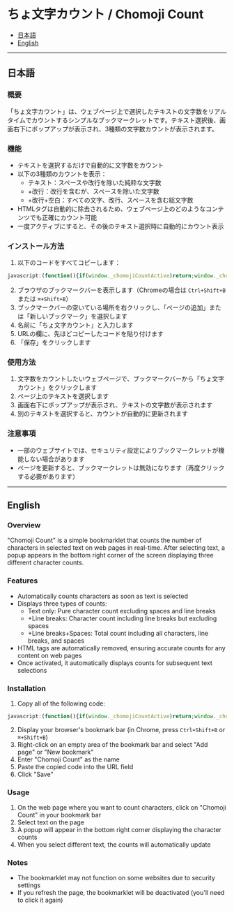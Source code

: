 # ちょ文字カウント / Chomoji Count

* [日本語](#日本語)
* [English](#english)

---

## 日本語

### 概要

「ちょ文字カウント」は、ウェブページ上で選択したテキストの文字数をリアルタイムでカウントするシンプルなブックマークレットです。テキスト選択後、画面右下にポップアップが表示され、3種類の文字数カウントが表示されます。

### 機能

- テキストを選択するだけで自動的に文字数をカウント
- 以下の3種類のカウントを表示：
  - テキスト：スペースや改行を除いた純粋な文字数
  - +改行：改行を含むが、スペースを除いた文字数
  - +改行+空白：すべての文字、改行、スペースを含む総文字数
- HTMLタグは自動的に除去されるため、ウェブページ上のどのようなコンテンツでも正確にカウント可能
- 一度アクティブにすると、その後のテキスト選択時に自動的にカウント表示

### インストール方法

1. 以下のコードをすべてコピーします：

```javascript
javascript:(function(){if(window._chomojiCountActive)return;window._chomojiCountActive=true;const style=document.createElement("style");style.id="text-counter-style";style.textContent="#text-counter-popup{position:fixed;bottom:20px;right:20px;background-color:#333;color:white;padding:10px 15px;border-radius:5px;font-family:Arial,sans-serif;font-size:14px;z-index:9999;box-shadow:0 2px 10px rgba(0,0,0,0.2);display:none}#text-counter-popup.active{display:block}#text-counter-popup table{margin:0;border-collapse:collapse}#text-counter-popup td{padding:3px 8px}#text-counter-popup td:first-child{font-weight:bold;text-align:right}";document.head.appendChild(style);const popup=document.createElement("div");popup.id="text-counter-popup";popup.innerHTML="<table><tr><td>テキスト:</td><td id=\"text-only-count\">0</td></tr><tr><td>+改行:</td><td id=\"with-newlines-count\">0</td></tr><tr><td>+改行+空白:</td><td id=\"with-spaces-count\">0</td></tr></table>";document.body.appendChild(popup);function stripHtml(html){const tmp=document.createElement("div");tmp.innerHTML=html;return tmp.textContent||tmp.innerText||"";}function updateCount(){const selection=window.getSelection();if(selection.rangeCount>0){const range=selection.getRangeAt(0);const fragment=range.cloneContents();const div=document.createElement("div");div.appendChild(fragment);const plainText=stripHtml(div.innerHTML);const textOnlyCount=plainText.replace(/[\n\r\s]/g,"").length;const withNewlinesCount=plainText.replace(/[\s]/g,"").length;const withSpacesCount=plainText.length;document.getElementById("text-only-count").textContent=textOnlyCount;document.getElementById("with-newlines-count").textContent=withNewlinesCount;document.getElementById("with-spaces-count").textContent=withSpacesCount;popup.classList.add("active");}else{popup.classList.remove("active");}}document.addEventListener("mouseup",updateCount);document.addEventListener("keyup",function(e){const selectionKeys=["ArrowUp","ArrowDown","ArrowLeft","ArrowRight","Home","End","PageUp","PageDown","Shift","Control","Meta","Alt"];if(selectionKeys.includes(e.key)){updateCount();}});updateCount();})();
```

2. ブラウザのブックマークバーを表示します（Chromeの場合は `Ctrl+Shift+B` または `⌘+Shift+B`）
3. ブックマークバーの空いている場所を右クリックし、「ページの追加」または「新しいブックマーク」を選択します
4. 名前に「ちょ文字カウント」と入力します
5. URLの欄に、先ほどコピーしたコードを貼り付けます
6. 「保存」をクリックします

### 使用方法

1. 文字数をカウントしたいウェブページで、ブックマークバーから「ちょ文字カウント」をクリックします
2. ページ上のテキストを選択します
3. 画面右下にポップアップが表示され、テキストの文字数が表示されます
4. 別のテキストを選択すると、カウントが自動的に更新されます

### 注意事項

- 一部のウェブサイトでは、セキュリティ設定によりブックマークレットが機能しない場合があります
- ページを更新すると、ブックマークレットは無効になります（再度クリックする必要があります）

---

## English

### Overview

"Chomoji Count" is a simple bookmarklet that counts the number of characters in selected text on web pages in real-time. After selecting text, a popup appears in the bottom right corner of the screen displaying three different character counts.

### Features

- Automatically counts characters as soon as text is selected
- Displays three types of counts:
  - Text only: Pure character count excluding spaces and line breaks
  - +Line breaks: Character count including line breaks but excluding spaces
  - +Line breaks+Spaces: Total count including all characters, line breaks, and spaces
- HTML tags are automatically removed, ensuring accurate counts for any content on web pages
- Once activated, it automatically displays counts for subsequent text selections

### Installation

1. Copy all of the following code:

```javascript
javascript:(function(){if(window._chomojiCountActive)return;window._chomojiCountActive=true;const style=document.createElement("style");style.id="text-counter-style";style.textContent="#text-counter-popup{position:fixed;bottom:20px;right:20px;background-color:#333;color:white;padding:10px 15px;border-radius:5px;font-family:Arial,sans-serif;font-size:14px;z-index:9999;box-shadow:0 2px 10px rgba(0,0,0,0.2);display:none}#text-counter-popup.active{display:block}#text-counter-popup table{margin:0;border-collapse:collapse}#text-counter-popup td{padding:3px 8px}#text-counter-popup td:first-child{font-weight:bold;text-align:right}";document.head.appendChild(style);const popup=document.createElement("div");popup.id="text-counter-popup";popup.innerHTML="<table><tr><td>テキスト:</td><td id=\"text-only-count\">0</td></tr><tr><td>+改行:</td><td id=\"with-newlines-count\">0</td></tr><tr><td>+改行+空白:</td><td id=\"with-spaces-count\">0</td></tr></table>";document.body.appendChild(popup);function stripHtml(html){const tmp=document.createElement("div");tmp.innerHTML=html;return tmp.textContent||tmp.innerText||"";}function updateCount(){const selection=window.getSelection();if(selection.rangeCount>0){const range=selection.getRangeAt(0);const fragment=range.cloneContents();const div=document.createElement("div");div.appendChild(fragment);const plainText=stripHtml(div.innerHTML);const textOnlyCount=plainText.replace(/[\n\r\s]/g,"").length;const withNewlinesCount=plainText.replace(/[\s]/g,"").length;const withSpacesCount=plainText.length;document.getElementById("text-only-count").textContent=textOnlyCount;document.getElementById("with-newlines-count").textContent=withNewlinesCount;document.getElementById("with-spaces-count").textContent=withSpacesCount;popup.classList.add("active");}else{popup.classList.remove("active");}}document.addEventListener("mouseup",updateCount);document.addEventListener("keyup",function(e){const selectionKeys=["ArrowUp","ArrowDown","ArrowLeft","ArrowRight","Home","End","PageUp","PageDown","Shift","Control","Meta","Alt"];if(selectionKeys.includes(e.key)){updateCount();}});updateCount();})();
```

2. Display your browser's bookmark bar (in Chrome, press `Ctrl+Shift+B` or `⌘+Shift+B`)
3. Right-click on an empty area of the bookmark bar and select "Add page" or "New bookmark"
4. Enter "Chomoji Count" as the name
5. Paste the copied code into the URL field
6. Click "Save"

### Usage

1. On the web page where you want to count characters, click on "Chomoji Count" in your bookmark bar
2. Select text on the page
3. A popup will appear in the bottom right corner displaying the character counts
4. When you select different text, the counts will automatically update

### Notes

- The bookmarklet may not function on some websites due to security settings
- If you refresh the page, the bookmarklet will be deactivated (you'll need to click it again)
